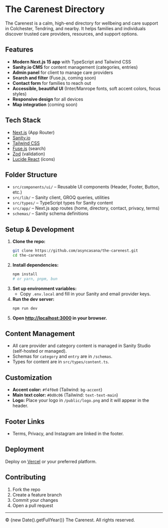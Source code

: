 # The Carenest Directory

The Carenest is a calm, high-end directory for wellbeing and care support in Colchester, Tendring, and nearby. It helps families and individuals discover trusted care providers, resources, and support options.

## Features

- **Modern Next.js 15 app** with TypeScript and Tailwind CSS
- **Sanity.io CMS** for content management (categories, entries)
- **Admin panel** for client to manage care providers
- **Search and filter** (Fuse.js, coming soon)
- **Contact form** for families to reach out
- **Accessible, beautiful UI** (Inter/Manrope fonts, soft accent colors, focus styles)
- **Responsive design** for all devices
- **Map integration** (coming soon)

## Tech Stack

- [Next.js](https://nextjs.org/) (App Router)
- [Sanity.io](https://www.sanity.io/)
- [Tailwind CSS](https://tailwindcss.com/)
- [Fuse.js](https://fusejs.io/) (search)
- [Zod](https://zod.dev/) (validation)
- [Lucide React](https://lucide.dev/) (icons)

## Folder Structure

- `src/components/ui/` – Reusable UI components (Header, Footer, Button, etc.)
- `src/lib/` – Sanity client, GROQ queries, utilities
- `src/types/` – TypeScript types for Sanity content
- `src/app/` – Next.js app routes (home, directory, contact, privacy, terms)
- `schemas/` – Sanity schema definitions

## Setup & Development

1. **Clone the repo:**
   ```bash
   git clone https://github.com/asyncasana/the-carenest.git
   cd the-carenest
   ```
2. **Install dependencies:**
   ```bash
   npm install
   # or yarn, pnpm, bun
   ```
3. **Set up environment variables:**
   - Copy `.env.local` and fill in your Sanity and email provider keys.
4. **Run the dev server:**
   ```bash
   npm run dev
   ```
5. **Open [http://localhost:3000](http://localhost:3000) in your browser.**

## Content Management

- All care provider and category content is managed in Sanity Studio (self-hosted or managed).
- Schemas for `category` and `entry` are in `/schemas`.
- Types for content are in `src/types/content.ts`.

## Customization

- **Accent color:** `#f4f0e0` (Tailwind: `bg-accent`)
- **Main text color:** `#0d0c06` (Tailwind: `text-text-main`)
- **Logo:** Place your logo in `/public/logo.png` and it will appear in the header.

## Footer Links

- Terms, Privacy, and Instagram are linked in the footer.

## Deployment

Deploy on [Vercel](https://vercel.com/) or your preferred platform.

## Contributing

1. Fork the repo
2. Create a feature branch
3. Commit your changes
4. Open a pull request

---

© {new Date().getFullYear()} The Carenest. All rights reserved.
